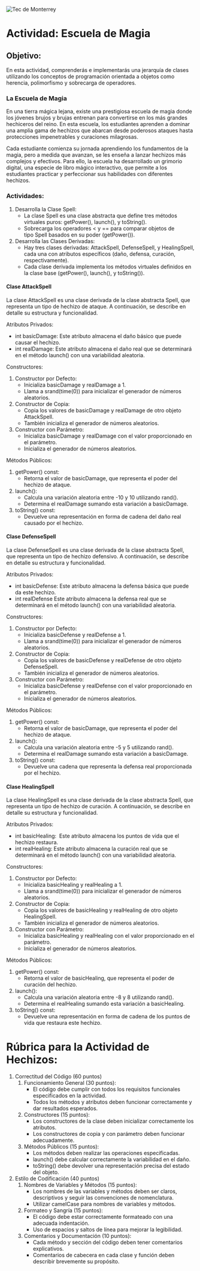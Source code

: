 ![Tec de Monterrey](../../images/logotecmty.png)
# Actividad: Escuela de Magia

## Objetivo:
En esta actividad, comprenderás e implementarás una jerarquía de clases utilizando los conceptos de programación orientada a objetos como herencia, polimorfismo y sobrecarga de operadores.

### La Escuela de Magia
En una tierra mágica lejana, existe una prestigiosa escuela de magia donde los jóvenes brujos y brujas entrenan para convertirse en los más grandes hechiceros del reino. En esta escuela, los estudiantes aprenden a dominar una amplia gama de hechizos que abarcan desde poderosos ataques hasta protecciones impenetrables y curaciones milagrosas.

Cada estudiante comienza su jornada aprendiendo los fundamentos de la magia, pero a medida que avanzan, se les enseña a lanzar hechizos más complejos y efectivos. Para ello, la escuela ha desarrollado un grimorio digital, una especie de libro mágico interactivo, que permite a los estudiantes practicar y perfeccionar sus habilidades con diferentes hechizos.

### Actividades:
1. Desarrolla la Clase Spell:
    * La clase Spell es una clase abstracta que define tres métodos virtuales puros: getPower(), launch(), y toString().
    * Sobrecarga los operadores < y == para comparar objetos de tipo Spell basados en su poder (getPower()).
2. Desarrolla las Clases Derivadas:
    * Hay tres clases derivadas: AttackSpell, DefenseSpell, y HealingSpell, cada una con atributos específicos (daño, defensa, curación, respectivamente).
    * Cada clase derivada implementa los métodos virtuales definidos en la clase base (getPower(), launch(), y toString()).

#### Clase AttackSpell
La clase AttackSpell es una clase derivada de la clase abstracta Spell, que representa un tipo de hechizo de ataque. A continuación, se describe en detalle su estructura y funcionalidad.

Atributos Privados:
* int basicDamage: Este atributo almacena el daño básico que puede causar el hechizo. 
* int realDamage: Este atributo almacena el daño real que se determinará en el método launch() con una variabilidad aleatoria. 

Constructores:
1. Constructor por Defecto:
    * Inicializa basicDamage y realDamage a 1. 
    * Llama a srand(time(0)) para inicializar el generador de números aleatorios. 
2. Constructor de Copia:
    * Copia los valores de basicDamage y realDamage de otro objeto AttackSpell. 
    * También inicializa el generador de números aleatorios. 
3. Constructor con Parámetro:
    * Inicializa basicDamage y realDamage con el valor proporcionado en el parámetro.
    * Inicializa el generador de números aleatorios. 

Métodos Públicos:
1. getPower() const:
    * Retorna el valor de basicDamage, que representa el poder del hechizo de ataque. 
2. launch():
    * Calcula una variación aleatoria entre -10 y 10 utilizando rand(). 
    * Determina el realDamage sumando esta variación a basicDamage. 
3. toString() const:
    * Devuelve una representación en forma de cadena del daño real causado por el hechizo. 

#### Clase DefenseSpell
La clase DefenseSpell es una clase derivada de la clase abstracta Spell, que representa un tipo de hechizo defensivo. A continuación, se describe en detalle su estructura y funcionalidad.

Atributos Privados:
* int basicDefense: Este atributo almacena la defensa básica que puede da este hechizo.
* int realDefense Este atributo almacena la defensa real que se determinará en el método launch() con una variabilidad aleatoria.

Constructores:
1. Constructor por Defecto:
    * Inicializa basicDefense y realDefense a 1. 
    * Llama a srand(time(0)) para inicializar el generador de números aleatorios. 
2. Constructor de Copia:
    * Copia los valores de basicDefense y realDefense de otro objeto DefenseSpell. 
    * También inicializa el generador de números aleatorios.
3. Constructor con Parámetro:
    * Inicializa basicDefense y realDefense con el valor proporcionado en el parámetro.
    * Inicializa el generador de números aleatorios. 

Métodos Públicos:
1. getPower() const:
    * Retorna el valor de basicDamage, que representa el poder del hechizo de ataque. 
2. launch():
    * Calcula una variación aleatoria entre -5 y 5 utilizando rand(). 
    * Determina el realDamage sumando esta variación a basicDamage. 
3. toString() const:
    * Devuelve una cadena que representa la defensa real proporcionada por el hechizo. 

#### Clase HealingSpell
La clase HealingSpell es una clase derivada de la clase abstracta Spell, que representa un tipo de hechizo de curación. A continuación, se describe en detalle su estructura y funcionalidad.

Atributos Privados:
* int basicHealing:  Este atributo almacena los puntos de vida que el hechizo restaura. 
* int realHealing: Este atributo almacena la curación real que se determinará en el método launch() con una variabilidad aleatoria. 

Constructores:
1. Constructor por Defecto:
    * Inicializa basicHealing y realHealing a 1. 
    * Llama a srand(time(0)) para inicializar el generador de números aleatorios. 
2. Constructor de Copia:
    * Copia los valores de basicHealing y realHealing de otro objeto HealingSpell. 
    * También inicializa el generador de números aleatorios. 
3. Constructor con Parámetro:
    * Inicializa basicHealing y realHealing con el valor proporcionado en el parámetro.
    * Inicializa el generador de números aleatorios. 

Métodos Públicos:
1. getPower() const:
    * Retorna el valor de basicHealing, que representa el poder de curación del hechizo.
2. launch():
    * Calcula una variación aleatoria entre -8 y 8 utilizando rand(). 
    * Determina el realHealing sumando esta variación a basicHealing. 
3. toString() const:
    * Devuelve una representación en forma de cadena de los puntos de vida que restaura este hechizo.

# Rúbrica para la Actividad de Hechizos:
1. Correctitud del Código (60 puntos)
    1. Funcionamiento General (30 puntos):
        * El código debe cumplir con todos los requisitos funcionales especificados en la actividad. 
        * Todos los métodos y atributos deben funcionar correctamente y dar resultados esperados. 
    2. Constructores (15 puntos):
        * Los constructores de la clase deben inicializar correctamente los atributos. 
        * Los constructores de copia y con parámetro deben funcionar adecuadamente. 
    3. Métodos Públicos (15 puntos):
        * Los métodos deben realizar las operaciones especificadas. 
        * launch() debe calcular correctamente la variabilidad en el daño. 
        * toString() debe devolver una representación precisa del estado del objeto. 
2. Estilo de Codificación (40 puntos)
    1. Nombres de Variables y Métodos (15 puntos):
        * Los nombres de las variables y métodos deben ser claros, descriptivos y seguir las convenciones de nomenclatura. 
        * Utilizar camelCase para nombres de variables y métodos.
    2. Formateo y Sangría (15 puntos):
        * El código debe estar correctamente formateado con una adecuada indentación. 
        * Uso de espacios y saltos de línea para mejorar la legibilidad. 
    3. Comentarios y Documentación (10 puntos):
        * Cada método y sección del código deben tener comentarios explicativos. 
        * Comentarios de cabecera en cada clase y función deben describir brevemente su propósito. 